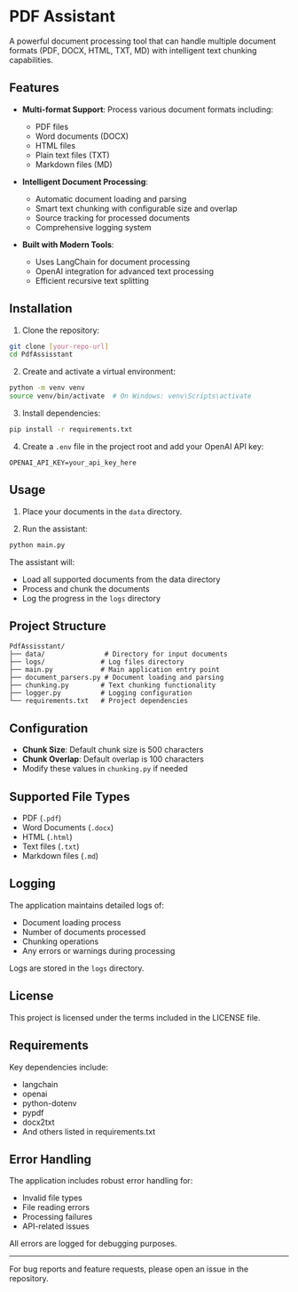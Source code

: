 # PDF Assistant

A powerful document processing tool that can handle multiple document formats (PDF, DOCX, HTML, TXT, MD) with intelligent text chunking capabilities.

## Features

- **Multi-format Support**: Process various document formats including:
  - PDF files
  - Word documents (DOCX)
  - HTML files
  - Plain text files (TXT)
  - Markdown files (MD)

- **Intelligent Document Processing**:
  - Automatic document loading and parsing
  - Smart text chunking with configurable size and overlap
  - Source tracking for processed documents
  - Comprehensive logging system

- **Built with Modern Tools**:
  - Uses LangChain for document processing
  - OpenAI integration for advanced text processing
  - Efficient recursive text splitting

## Installation

1. Clone the repository:
```bash
git clone [your-repo-url]
cd PdfAssisstant
```

2. Create and activate a virtual environment:
```bash
python -m venv venv
source venv/bin/activate  # On Windows: venv\Scripts\activate
```

3. Install dependencies:
```bash
pip install -r requirements.txt
```

4. Create a `.env` file in the project root and add your OpenAI API key:
```
OPENAI_API_KEY=your_api_key_here
```

## Usage

1. Place your documents in the `data` directory.

2. Run the assistant:
```bash
python main.py
```

The assistant will:
- Load all supported documents from the data directory
- Process and chunk the documents
- Log the progress in the `logs` directory

## Project Structure

```
PdfAssisstant/
├── data/               # Directory for input documents
├── logs/              # Log files directory
├── main.py            # Main application entry point
├── document_parsers.py # Document loading and parsing
├── chunking.py        # Text chunking functionality
├── logger.py          # Logging configuration
└── requirements.txt   # Project dependencies
```

## Configuration

- **Chunk Size**: Default chunk size is 500 characters
- **Chunk Overlap**: Default overlap is 100 characters
- Modify these values in `chunking.py` if needed

## Supported File Types

- PDF (`.pdf`)
- Word Documents (`.docx`)
- HTML (`.html`)
- Text files (`.txt`)
- Markdown files (`.md`)

## Logging

The application maintains detailed logs of:
- Document loading process
- Number of documents processed
- Chunking operations
- Any errors or warnings during processing

Logs are stored in the `logs` directory.

## License

This project is licensed under the terms included in the LICENSE file.

## Requirements

Key dependencies include:
- langchain
- openai
- python-dotenv
- pypdf
- docx2txt
- And others listed in requirements.txt

## Error Handling

The application includes robust error handling for:
- Invalid file types
- File reading errors
- Processing failures
- API-related issues

All errors are logged for debugging purposes.

---

For bug reports and feature requests, please open an issue in the repository.